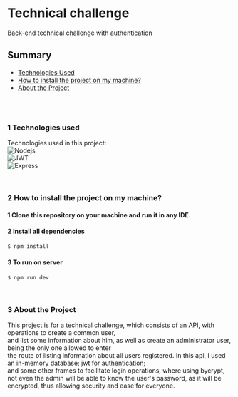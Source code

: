 # Technical challenge

Back-end technical challenge with authentication

## Summary
- [Technologies Used](#1-technologies-used)
- [How to install the project on my machine?](#3-how-to-install-on-my-machine)
- [About the Project](#3-about-the-project)

</br>
</br>

### 1 Technologies used
Technologies used in this project: 
</br>
![Nodejs](https://img.shields.io/badge/Node%20js-339933?style=for-the-badge&logo=nodedotjs&logoColor=white)&nbsp; </br>
![JWT](https://img.shields.io/badge/JWT-000000?style=for-the-badge&logo=JSON%20web%20tokens&logoColor=white)&nbsp; </br> 
![Express](https://img.shields.io/badge/Express%20js-000000?style=for-the-badge&logo=express&logoColor=white)&nbsp; </br>

</br>

### 2 How to install the project on my machine?

#### 1 Clone this repository on your machine and run it in any IDE.

#### 2 Install all dependencies
  ```bash
  $ npm install
  ```
#### 3 To run on server
  ```bash
  $ npm run dev
  ```

</br>

### 3 About the Project
This project is for a technical challenge, which consists of an API, with operations to create a common user, </br> 
and list some information about him, as well as create an administrator user, being the only one allowed to enter </br>
the route of listing information about all users registered. In this api, I used an in-memory database; jwt for authentication; </br>
and some other frames to facilitate login operations, where using bycrypt, not even the admin will be able to know the user's password, as it will be encrypted, thus allowing security and ease for everyone.
